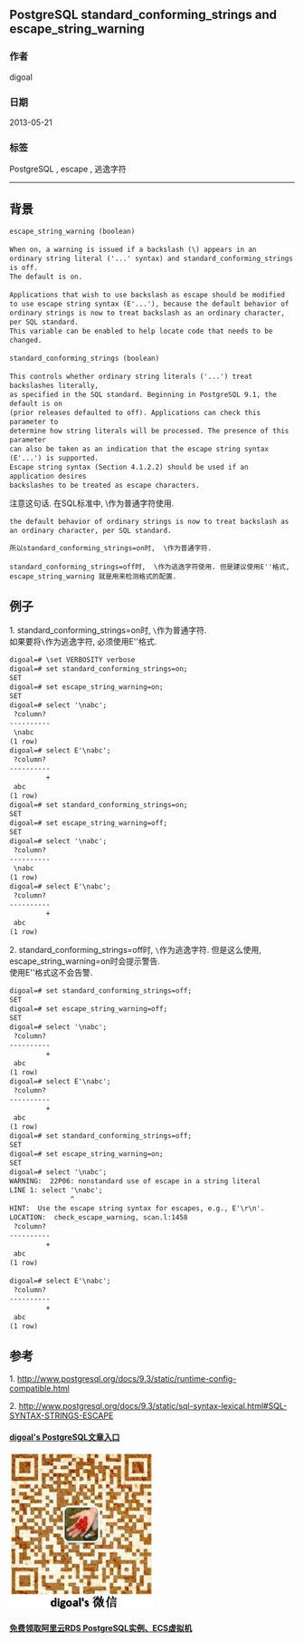 ## PostgreSQL standard_conforming_strings and escape_string_warning  
                               
### 作者              
digoal              
              
### 日期               
2013-05-21              
                
### 标签              
PostgreSQL , escape , 逃逸字符    
                          
----                          
                           
## 背景      
```  
escape_string_warning (boolean)  
  
When on, a warning is issued if a backslash (\) appears in an   
ordinary string literal ('...' syntax) and standard_conforming_strings is off.   
The default is on.  
  
Applications that wish to use backslash as escape should be modified   
to use escape string syntax (E'...'), because the default behavior of   
ordinary strings is now to treat backslash as an ordinary character,   
per SQL standard.   
This variable can be enabled to help locate code that needs to be changed.  
  
standard_conforming_strings (boolean)  
  
This controls whether ordinary string literals ('...') treat backslashes literally,   
as specified in the SQL standard. Beginning in PostgreSQL 9.1, the default is on   
(prior releases defaulted to off). Applications can check this parameter to   
determine how string literals will be processed. The presence of this parameter   
can also be taken as an indication that the escape string syntax (E'...') is supported.   
Escape string syntax (Section 4.1.2.2) should be used if an application desires   
backslashes to be treated as escape characters.  
```  
  
注意这句话. 在SQL标准中, \作为普通字符使用.   
  
```  
the default behavior of ordinary strings is now to treat backslash as an ordinary character, per SQL standard.  
```  
  
```  
所以standard_conforming_strings=on时,  \作为普通字符.   
  
standard_conforming_strings=off时,  \作为逃逸字符使用. 但是建议使用E''格式, escape_string_warning 就是用来检测格式的配置.  
```  
  
## 例子  
1\. standard_conforming_strings=on时,  ```\```作为普通字符.  
    如果要将```\```作为逃逸字符, 必须使用E''格式.  
  
```  
digoal=# \set VERBOSITY verbose  
digoal=# set standard_conforming_strings=on;  
SET  
digoal=# set escape_string_warning=on;  
SET  
digoal=# select '\nabc';  
 ?column?   
----------  
 \nabc  
(1 row)  
digoal=# select E'\nabc';  
 ?column?   
----------  
         +  
 abc  
(1 row)  
digoal=# set standard_conforming_strings=on;  
SET  
digoal=# set escape_string_warning=off;  
SET  
digoal=# select '\nabc';  
 ?column?   
----------  
 \nabc  
(1 row)  
digoal=# select E'\nabc';  
 ?column?   
----------  
         +  
 abc  
(1 row)  
```  
  
2\. standard_conforming_strings=off时,  ```\```作为逃逸字符. 但是这么使用, escape_string_warning=on时会提示警告.  
    使用E''格式这不会告警.  
  
```  
digoal=# set standard_conforming_strings=off;  
SET  
digoal=# set escape_string_warning=off;  
SET  
digoal=# select '\nabc';  
 ?column?   
----------  
         +  
 abc  
(1 row)  
digoal=# select E'\nabc';  
 ?column?   
----------  
         +  
 abc  
(1 row)  
digoal=# set standard_conforming_strings=off;  
SET  
digoal=# set escape_string_warning=on;  
SET  
digoal=# select '\nabc';  
WARNING:  22P06: nonstandard use of escape in a string literal  
LINE 1: select '\nabc';  
               ^  
HINT:  Use the escape string syntax for escapes, e.g., E'\r\n'.  
LOCATION:  check_escape_warning, scan.l:1458  
 ?column?   
----------  
         +  
 abc  
(1 row)  
  
digoal=# select E'\nabc';  
 ?column?   
----------  
         +  
 abc  
(1 row)  
```  
  
## 参考  
1\. http://www.postgresql.org/docs/9.3/static/runtime-config-compatible.html  
  
2\. http://www.postgresql.org/docs/9.3/static/sql-syntax-lexical.html#SQL-SYNTAX-STRINGS-ESCAPE  
  
  
  
  
  
  
  
  
  
  
  
  
  
  
  
#### [digoal's PostgreSQL文章入口](https://github.com/digoal/blog/blob/master/README.md "22709685feb7cab07d30f30387f0a9ae")
  
  
![digoal's weixin](../pic/digoal_weixin.jpg "f7ad92eeba24523fd47a6e1a0e691b59")
  
  
  
  
  
  
  
  
#### [免费领取阿里云RDS PostgreSQL实例、ECS虚拟机](https://www.aliyun.com/database/postgresqlactivity "57258f76c37864c6e6d23383d05714ea")
  
